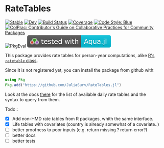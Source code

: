 # RateTables

[![Stable](https://img.shields.io/badge/docs-stable-blue.svg)](https://JuliaSurv.github.io/RateTables.jl/stable/)
[![Dev](https://img.shields.io/badge/docs-dev-blue.svg)](https://JuliaSurv.github.io/RateTables.jl/dev/)
[![Build Status](https://github.com/JuliaSurv/RateTables.jl/actions/workflows/CI.yml/badge.svg?branch=main)](https://github.com/JuliaSurv/RateTables.jl/actions/workflows/CI.yml?query=branch%3Amain)
[![Coverage](https://codecov.io/gh/JuliaSurv/RateTables.jl/branch/main/graph/badge.svg)](https://codecov.io/gh/JuliaSurv/RateTables.jl)
[![Code Style: Blue](https://img.shields.io/badge/code%20style-blue-4495d1.svg)](https://github.com/invenia/BlueStyle)
[![ColPrac: Contributor's Guide on Collaborative Practices for Community Packages](https://img.shields.io/badge/ColPrac-Contributor's%20Guide-blueviolet)](https://github.com/SciML/ColPrac)
[![PkgEval](https://JuliaCI.github.io/NanosoldierReports/pkgeval_badges/R/RateTables.svg)](https://JuliaCI.github.io/NanosoldierReports/pkgeval_badges/R/RateTables.html)
[![Aqua](https://raw.githubusercontent.com/JuliaTesting/Aqua.jl/master/badge.svg)](https://github.com/JuliaTesting/Aqua.jl)


This package provides rate tables for person-year computations, alike [R's `ratetable` class](https://www.rdocumentation.org/packages/survival/versions/3.2-3/topics/ratetable). 

Since it is not registered yet, you can install the package from github with: 
```julia
using Pkg
Pkg.add("https://github.com/JuliaSurv/RateTables.jl")
```

Look at the docs [there](https://JuliaSurv.github.io/RateTables.jl/dev/) for the list of available daily rate tables and the syntax to query from them.

Todo : 

- [x] Add non-HMD rate tables from R packages, whith the same interface. 
- [x] Life tables with covariates (country is already somewhat of a covariate..)
- [ ] better proofness to poor inputs (e.g. return missing ? return error?)
- [ ] better docs
- [ ] better tests
